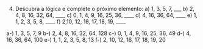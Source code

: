 4) Descubra a lógica e complete o próximo elemento:
   a) 1, 3, 5, 7, ___
   b) 2, 4, 8, 16, 32, 64, ____
   c) 0, 1, 4, 9, 16, 25, 36, ____
   d) 4, 16, 36, 64, ____
   e) 1, 1, 2, 3, 5, 8, ____
   f) 2,10, 12, 16, 17, 18, 19, ____

a-) 1, 3, 5, 7, 9
b-) 2, 4, 8, 16, 32, 64, 128
c-) 0, 1, 4, 9, 16, 25, 36, 49
d-) 4, 16, 36, 64, 100
e-) 1, 1, 2, 3, 5, 8, 13
f-) 2, 10, 12, 16, 17, 18, 19, 20